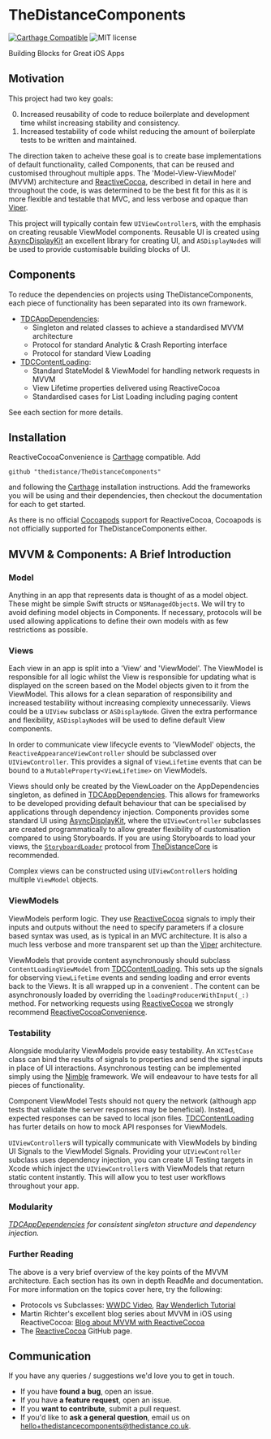 # TheDistanceComponents

[![Carthage Compatible](https://img.shields.io/badge/Carthage-compatible-4BC51D.svg?style=flat)](https://github.com/Carthage/Carthage)
![MIT license](https://img.shields.io/badge/license-MIT-lightgrey.svg)

Building Blocks for Great iOS Apps

## Motivation

This project had two key goals:

0. Increased reusability of code to reduce boilerplate and development time whilst increasing stability and consistency.
1. Increased testability of code whilst reducing the amount of boilerplate tests to be written and maintained.

The direction taken to acheive these goal is to create base implementations of default functionality, called Components, that can be reused and customised throughout multiple apps. The 'Model-View-ViewModel' (MVVM) architecture and [ReactiveCocoa], described in detail in here and throughout the code, is was determined to be the best fit for this as it is more flexible and testable that MVC, and less verbose and opaque than [Viper]. 

This project will typically contain few `UIViewController`s, with the emphasis on creating reusable ViewModel components. Reusable UI is created using [AsyncDisplayKit] an excellent library for creating UI, and `ASDisplayNode`s will be used to provide customisable building blocks of UI.

## Components

To reduce the dependencies on projects using TheDistanceComponents, each piece of functionality has been separated into its own framework.

* [TDCAppDependencies]: 
  * Singleton and related classes to achieve a standardised MVVM architecture
  * Protocol for standard Analytic & Crash Reporting interface
  * Protocol for standard View Loading
* [TDCContentLoading]:
  * Standard StateModel & ViewModel for handling network requests in MVVM
  * View Lifetime properties delivered using ReactiveCocoa
  * Standardised cases for List Loading including paging content

See each section for more details.

## Installation

ReactiveCocoaConvenience is [Carthage] compatible. Add

	github "thedistance/TheDistanceComponents"

and following the [Carthage] installation instructions. Add the frameworks you will be using and their dependencies, then checkout the documentation for each to get started.

As there is no official [Cocoapods] support for ReactiveCocoa, Cocoapods is not officially supported for TheDistanceComponents either.

## MVVM & Components: A Brief Introduction

### Model

Anything in an app that represents data is thought of as a model object. These might be simple Swift structs or `NSManagedObject`s. We will try to avoid defining model objects in Components. If necessary, protocols will be used allowing applications to define their own models with as few restrictions as possible.

### Views

Each view in an app is split into a 'View' and 'ViewModel'. The ViewModel is responsible for all logic whilst the View is responsible for updating what is displayed on the screen based on the Model objects given to it from the ViewModel. This allows for a clean separation of responsibility and increased testability without increasing complexity unnecessarily. Views could be a `UIView` subclass or `ASDisplayNode`. Given the extra performance and flexibility, `ASDisplayNode`s will be used to define default View components.

In order to communicate view lifecycle events to 'ViewModel' objects, the `ReactiveAppearanceViewController` should be subclassed over `UIViewController`. This provides a signal of `ViewLifetime` events that can be bound to a `MutableProperty<ViewLifetime>` on ViewModels.

Views should only be created by the ViewLoader on the AppDependencies singleton, as defined in [TDCAppDependencies]. This allows for frameworks to be developed providing default behaviour that can be specialised by applications through dependency injection. Components provides some standard UI using [AsyncDisplayKit], where the `UIViewController` subclasses are created programmatically to allow greater flexibility of customisation compared to using Storyboards. If you are using Storyboards to load your views, the [`StoryboardLoader`](http://thedistance.github.io/TheDistanceCore/Protocols/StoryboardLoader.html) protocol from [TheDistanceCore] is recommended. 

Complex views can be constructed using `UIViewController`s holding multiple `ViewModel` objects.

### ViewModels

ViewModels perform logic. They use [ReactiveCocoa] signals to imply their inputs and outputs without the need to specify parameters if a closure based syntax was used, as is typical in an MVC architecture. It is also a much less verbose and more transparent set up than the [Viper](https://www.objc.io/issues/13-architecture/viper/) architecture.

ViewModels that provide content asynchronously should subclass `ContentLoadingViewModel` from [TDCContentLoading]. This sets up the signals for observing `ViewLifetime` events and sending loading and error events back to the Views. It is all wrapped up in a convenient . The content can be asynchronously loaded by overriding the `loadingProducerWithInput(_:)` method. For networking requests using [ReactiveCocoa] we strongly recommend [ReactiveCocoaConvenience].

### Testability

Alongside modularity ViewModels provide easy testability. An `XCTestCase` class can bind the results of signals to properties and send the signal inputs in place of UI interactions. Asynchronous testing can be implemented simply using the [Nimble] framework. We will endeavour to have tests for all pieces of functionality.

Component ViewModel Tests should not query the network (although app 
tests that validate the server responses may be beneficial). Instead, expected responses can be saved to local json files. [TDCContentLoading] has furter details on how to mock API responses for ViewModels.

`UIViewController`s will typically communicate with ViewModels by binding UI Signals to the ViewModel Signals. Providing your `UIViewController` subclass uses dependency injection, you can create UI Testing targets in Xcode which inject the `UIViewController`s with ViewModels that return static content instantly. This will allow you to test user workflows throughout your app.

### Modularity

*[TDCAppDependencies] for consistent singleton structure and dependency injection.*

### Further Reading

The above is a very brief overview of the key points of the MVVM architecture. Each section has its own in depth ReadMe and documentation. For more information on the topics cover here, try the following:

* Protocols vs Subclasses: [WWDC Video](https://developer.apple.com/videos/play/wwdc2015/408/), [Ray Wenderlich Tutorial](https://www.raywenderlich.com/109156/introducing-protocol-oriented-programming-in-swift-2)
* Martin Richter's excellent blog series about MVVM in iOS using ReactiveCocoa: [Blog about MVVM with ReactiveCocoa](http://www.martinrichter.net/)
* The [ReactiveCocoa] GitHub page.

## Communication

If you have any queries / suggestions we'd love you to get in touch.

- If you have **found a bug**, open an issue.
- If you have **a feature request**, open an issue.
- If you **want to contribute**, submit a pull request.
- If you'd like to **ask a general question**, email us on <hello+thedistancecomponents@thedistance.co.uk>.

[Viper]: https://www.objc.io/issues/13-architecture/viper/

[TDCAppDependencies]: ReadMe-TDCAppDependencies.md
[TDCContentLoading]: ReadMe-TDCContentLoading.md

[TheDistanceCore]: https://github.com/thedistance/TheDistanceComponents

[Carthage]: https://github.com/Carthage/Carthage
[Cocoapods]: https://cocoapods.org

[Nimble]: https://github.com/Quick/Nimble
[AsyncDisplayKit]: https://github.com/Facebook/AsyncDisplayKit

[ReactiveCocoa]: https://github.com/ReactiveCocoa/ReactiveCocoa
[ReactiveCocoaConvenience]: https://github.com/joshc89/ReactiveCocoaConvenience
[Alamofire]: https://github.com/Alamofire/Alamofire
